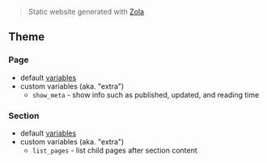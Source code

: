 > Static website generated with [Zola](https://www.getzola.org/)

## Theme

### Page

* default [variables](https://www.getzola.org/documentation/templates/pages-sections/#page-variables)
* custom variables (aka. "extra")
    * `show_meta` - show info such as published, updated, and reading time

### Section

* default [variables](https://www.getzola.org/documentation/templates/pages-sections/#section-variables)
* custom variables (aka. "extra")
    * `list_pages` - list child pages after section content
